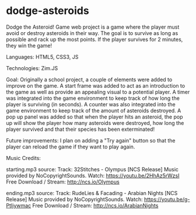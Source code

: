 # dodge-asteroids
Dodge the Asteroid! Game web project is a game where the player must avoid or destroy asteroids in their way. The goal is to survive as long as possible and rack up the most points. If the player survives for 2 minutes, they win the game!

Languages: HTML5, CSS3, JS

Technologies: Zim.JS

Goal: Originally a school project, a couple of elements were added to improve on the game. A start frame was added to act as an introduction to the game as well as provide an appealing visual to a potential player. A timer was integrated into the game environment to keep track of how long the player is surviving (in seconds). A counter was also integrated into the game environment to keep track of the amount of asteroids destroyed. A pop up panel was added so that when the player hits an asteroid, the pop up will show the player how many asteroids were destroyed, how long the player survived and that their species has been exterminated!

Future improvements: I plan on adding a "Try again" button so that the player can reload the game if they want to play again.

Music Credits: 

starting.mp3 source:
Track: 32Stitches - Olympus [NCS Release]
Music provided by NoCopyrightSounds.
Watch: https://youtu.be/2HhAz5rWzsI
Free Download / Stream: http://ncs.io/Olympus

ending.mp3 source:
Track: RudeLies & Facading - Arabian Nights [NCS Release]
Music provided by NoCopyrightSounds.
Watch: https://youtu.be/g-PtIjywmac
Free Download / Stream: http://ncs.io/ArabianNights
